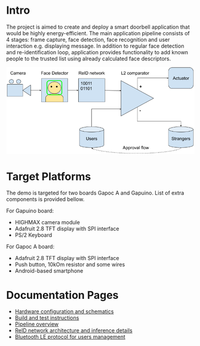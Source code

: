Intro
=====

The project is aimed to create and deploy a smart doorbell application that would be highly energy-efficient. The main application pipeline consists of 4 stages: frame capture, face detection, face recognition and user interaction e.g. displaying message. In addition to regular face detection and re-identification loop, application provides functionality to add known people to the trusted list using already calculated face descriptors.

![](documentation/images/reid_pipeline.png)

Target Platforms
================

The demo is targeted for two boards Gapoc A and Gapuino. List of extra components is provided bellow.

For Gapuino board:
- HIGHMAX camera module
- Adafruit 2.8 TFT display with SPI interface
- PS/2 Keyboard

For Gapoc A board:
- Adafruit 2.8 TFT display with SPI interface
- Push button, 10kOm resistor and some wires
- Android-based smartphone

Documentation Pages
===================

- [Hardware configuration and schematics](./documentation/hardware.md)
- [Build and test instructions](./documentation/build_test.md)
- [Pipeline overview](./documentation/pipeline.md)
- [ReID network architecture and inference details](./documentation/network_inference.md)
- [Bluetooth LE protocol for users management](./documentation/ble_protocol.md)
